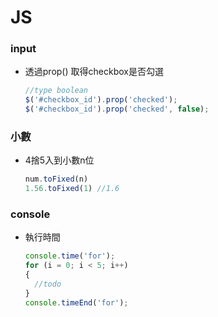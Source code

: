 # JS

### input
- 透過prop() 取得checkbox是否勾選
  ```js
  //type boolean
  $('#checkbox_id').prop('checked');
  $('#checkbox_id').prop('checked', false);
  ```

### 小數
- 4捨5入到小數n位
  ```js
  num.toFixed(n)
  1.56.toFixed(1) //1.6
  ```

### console
- 執行時間
  ```js
  console.time('for');
  for (i = 0; i < 5; i++)
  {
    //todo
  }
  console.timeEnd('for');
  ```
